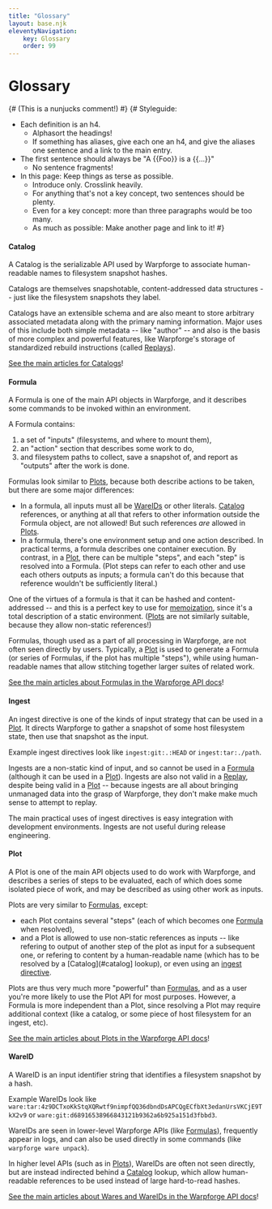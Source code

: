```yaml
---
title: "Glossary"
layout: base.njk
eleventyNavigation:
    key: Glossary
    order: 99
---
```


Glossary
========

{# (This is a nunjucks comment!) #}
{#
Styleguide:

- Each definition is an h4.
	- Alphasort the headings!
	- If something has aliases, give each one an h4, and give the aliases one sentence and a link to the main entry.
- The first sentence should always be "A {{Foo}} is a {{...}}"
	- No sentence fragments!
- In this page: Keep things as terse as possible.
	- Introduce only.  Crosslink heavily.
	- For anything that's not a key concept, two sentences should be plenty.
	- Even for a key concept: more than three paragraphs would be too many.
	- As much as possible: Make another page and link to it!
#}


#### Catalog

A Catalog is the serializable API used by Warpforge
to associate human-readable names to filesystem snapshot hashes.

Catalogs are themselves snapshotable, content-addressed data structures -- just like the filesystem snapshots they label.

Catalogs have an extensible schema and are also meant to store arbitrary associated metadata along with the primary naming information.
Major uses of this include both simple metadata -- like "author" --
and also is the basis of more complex and powerful features, like Warpforge's storage of standardized rebuild instructions (called [Replays](#replay)).

[See the main articles for Catalogs](/catalogs/)!



#### Formula

A Formula is one of the main API objects in Warpforge, and it describes some commands to be invoked within an environment.

A Formula contains:
1.  a set of "inputs" (filesystems, and where to mount them),
2. an "action" section that describes some work to do,
3. and filesystem paths to collect, save a snapshot of, and report as "outputs" after the work is done.

Formulas look similar to [Plots](#plot), because both describe actions to be taken, but there are some major differences:

- In a formula, all inputs must all be [WareIDs](#wareid) or other literals.  [Catalog](#catalog) references, or anything at all that refers to other information outside the Formula object, are not allowed!  But such references *are* allowed in [Plots](#plot).
- In a formula, there's one environment setup and one action described.  In practical terms, a formula describes one container execution.  By contrast, in a [Plot](#plot), there can be multiple "steps", and each "step" is resolved into a Formula.  (Plot steps can refer to each other and use each others outputs as inputs; a formula can't do this because that reference wouldn't be sufficiently literal.)

One of the virtues of a formula is that it can be hashed and content-addressed --
and this is a perfect key to use for [memoization](https://en.wikipedia.org/wiki/Memoization),
since it's a total description of a static environment.
([Plots](#plot) are not similarly suitable, because they allow non-static references!)

Formulas, though used as a part of all processing in Warpforge, are not often seen directly by users.
Typically, a [Plot](#plot) is used to generate a Formula (or series of Formulas, if the plot has multiple "steps"),
while using human-readable names that allow stitching together larger suites of related work.

[See the main articles about Formulas in the Warpforge API docs](/warpforge/api/formulas-and-runrecords/)!



#### Ingest

An ingest directive is one of the kinds of input strategy that can be used in a [Plot](#plot).
It directs Warpforge to gather a snapshot of some host filesystem state, then use that snapshot as the input.

Example ingest directives look like `ingest:git:.:HEAD` or `ingest:tar:./path`.

Ingests are a non-static kind of input, and so cannot be used in a [Formula](#formula) (although it can be used in a [Plot](#plot)).
Ingests are also not valid in a [Replay](#replay), despite being valid in a [Plot](#plot) -- because ingests are all about bringing unmanaged data into the grasp of Warpforge, they don't make make much sense to attempt to replay.

The main practical uses of ingest directives is easy integration with development environments.
Ingests are not useful during release engineering.



#### Plot

A Plot is one of the main API objects used to do work with Warpforge, and describes a series of steps to be evaluated, each of which does some isolated piece of work, and may be described as using other work as inputs.

Plots are very similar to [Formulas](#formula), except:

- each Plot contains several "steps" (each of which becomes one [Formula](#formula) when resolved),
- and a Plot is allowed to use non-static references as inputs -- like refering to output of another step of the plot as input for a subsequent one, or refering to content by a human-readable name (which has to be resolved by a [Catalog](#catalog] lookup), or even using an [ingest directive](#ingest).

Plots are thus very much more "powerful" than [Formulas](#formula), and as a user you're more likely to use the Plot API for most purposes.
However, a Formula is more independent than a Plot, since resolving a Plot may require additional context (like a catalog, or some piece of host filesystem for an ingest, etc).


[See the main articles about Plots in the Warpforge API docs](/warpforge/api/modules-plots-and-replays/)!



#### WareID

A WareID is an input identifier string that identifies a filesystem snapshot by a hash.

Example WareIDs look like `ware:tar:4z9DCTxoKkStqXQRwtf9nimpfQQ36dbndDsAPCQgECfbXt3edanUrsVKCjE9TkX2v9`
or `ware:git:d68916538966843121b9362a6b925a151d3fbbd3`.

WareIDs are seen in lower-level Warpforge APIs (like [Formulas](#formula)),
frequently appear in logs,
and can also be used directly in some commands (like `warpforge ware unpack`).

In higher level APIs (such as in [Plots](#plot)), WareIDs are often not seen directly,
but are instead indirected behind a [Catalog](#catalog) lookup,
which allow human-readable references to be used instead of large hard-to-read hashes.

[See the main articles about Wares and WareIDs in the Warpforge API docs](/warpforge/api/wares-inputs-outputs/)!
